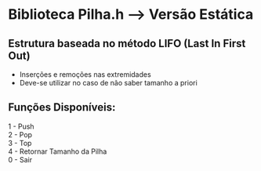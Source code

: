 # Biblioteca Pilha.h --> Versão Estática

## Estrutura baseada no método LIFO (Last In First Out)
  * Inserções e remoções nas extremidades
  * Deve-se utilizar no caso de não saber tamanho a priori


## Funções Disponíveis:

1 - Push                            
2 - Pop                  
3 - Top                                           
4 - Retornar Tamanho da Pilha   
0 - Sair           

